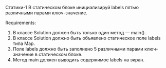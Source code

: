 Статики-1
В статическом блоке инициализируй labels пятью различными парами ключ-значение.


Requirements:
1. В классе Solution должен быть только один метод — main().
2. В классе Solution должно быть объявлено статическое поле labels типа Map.
3. Поле labels должно быть заполнено 5 различными парами ключ-значение в статическом блоке.
4. Метод main должен выводить содержимое labels на экран.
